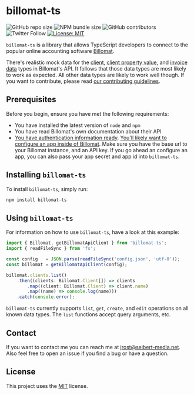 # billomat-ts

![GitHub repo size](https://img.shields.io/github/repo-size/seibert-media/billomat-ts)
![NPM bundle size](https://img.shields.io/bundlephobia/min/billomat-ts)
![GitHub contributors](https://img.shields.io/github/contributors/seibert-media/billomat-ts)
![Twitter Follow](https://img.shields.io/twitter/follow/seibertmedia?style=social)
[![License: MIT](https://img.shields.io/badge/License-MIT-yellow.svg)](https://opensource.org/licenses/MIT)

`billomat-ts` is a library that allows TypeScript developers to connect to the popular online accounting software [Billomat](https://www.billomat.com/).

There's realistic mock data for the [client](https://www.billomat.com/en/api/clients/), [client property value](https://www.billomat.com/en/api/clients/properties/), and [invoice data](https://www.billomat.com/en/api/invoices/) types in Billomat's API. It follows that those data types are most likely to work as expected. All other data types are likely to work well though. If you want to contribute, please read [our contributing guidelines](CONTRIBUTING.md).

## Prerequisites

Before you begin, ensure you have met the following requirements:
* You have installed the latest version of `node` and `npm`
* You have read Billomat's own documentation about their API
* [You have authentication information ready](https://www.billomat.com/en/api/basics/authentication/). [You'll likely want to configure an app inside of Billomat](https://www.billomat.com/en/api/basics/rate-limiting/). Make sure you have the base url to your Billomat instance, and an API key. If you go ahead an configure an app, you can also pass your app secret and app id into `billomat-ts`. 

## Installing `billomat-ts`

To install `billomat-ts`, simply run:

```bash
npm install billomat-ts
```

## Using `billomat-ts`

For information on how to use `billomat-ts`, have a look at this example:

```typescript
import { Billomat, getBillomatApiClient } from 'billomat-ts';
import { readFileSync } from 'fs';

const config   = JSON.parse(readFileSync('config.json', 'utf-8'));
const billomat = getBillomatApiClient(config);

billomat.clients.list()
    .then((clients: Billomat.Client[]) => clients
        .map((client: Billomat.Client) => client.name)
        .map((name) => console.log(name)))
    .catch(console.error);
```

`billomat-ts` currently supports `list`, `get`, `create`, and `edit` operations on all known data types. The `list` functions accept query arguments, etc.

## Contact

If you want to contact me you can reach me at jrost@seibert-media.net. Also feel free to open an issue if you find a bug or have a question.

## License

This project uses the [MIT](https://opensource.org/licenses/MIT) license.
